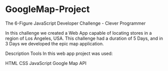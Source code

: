 # GoogleMap-Project

The 6-Figure JavaScript Developer Challenge - Clever Programmer

In this challenge we created a Web App capable of locating stores in a region of Los Angeles, USA. 
This challenge had a duration of 5 Days, and in 3 Days we developed the epic map application. 

Description Tools
In this web app project was used:

HTML
CSS
JavaScript
Google Map API
